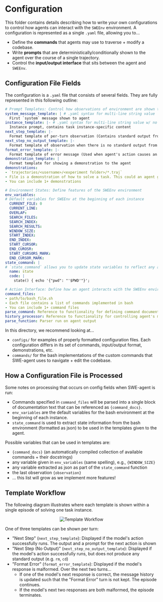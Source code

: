 # Configuration

This folder contains details describing how to write your own configurations to control how agents can interact with the `SWEEnv` environment.
A configuration is represented as a single `.yaml` file, allowing you to...
* Define the **commands** that agents may use to traverse + modify a codebase.
* Write **prompts** that are deterministically/conditionally shown to the agent over the course of a single trajectory.
* Control the **input/output interface** that sits between the agent and `SWEEnv`.

## Configuration File Fields
The configuration is a `.yaml` file that consists of several fields. They are fully represented in this following outline:

```yaml
# Prompt Templates: Control how observations of environment are shown to agent
system_message_template: | # .yaml syntax for multi-line string value
  First `system` message shown to agent
instance_template: |- # .yaml syntax for multi-line string value w/ no new line
  Instance prompt, contains task instance-specific content
next_step_template: |-
  Format template of per-turn observation (Contains standard output from agent's action)
next_step_no_output_template: |-
  Format template of observation when there is no standard output from the agent's action
format_error_template: |-
  Format template of error message (Used when agent's action causes an error)
demonstration_template: |
  Format template for showing a demonstration to the agent
demonstrations:
- `trajectories/<username>/<experiment folder>/*.traj` 
- File is a demonstration of how to solve a task. This could an agent generated trajectory.
- You can include 1+ demonstrations

# Environment States: Define features of the SWEEnv environment
env_variables:
# Default variables for SWEEnv at the beginning of each instance
  CURRENT_FILE: 0
  CURRENT_LINE:
  OVERLAP:
  SEARCH_FILES:
  SEARCH_INDEX:
  SEARCH_RESULTS:
  WINDOW_SIZE:
  START_INDEX:
  END_INDEX:
  START_CURSOR:
  END_CUROSR:
  START_CURSORS_MARK:
  END_CURSOR_MARK:
state_command: |
# `state_command` allows you to update state variables to reflect any aspect of the environment (e.g. current working directory)
  name: state
  code: |
    state() { echo '{"pwd": "'$PWD'"}';

# Action Interface: Define how an agent interacts with the SWEEnv environment
command_files:
- path/to/bash_file.sh
- Each file contains a list of commands implemented in bash
- You can include 1+ command files
parse_command: Reference to functionality for defining command documentation
history_processor: Reference to functionality for controlling agent's message history
parse_function: Parser run on agent output
```

In this directory, we recommend looking at...
* `configs/` for examples of properly formatted configuration files. Each configuration differs in its set of commands, input/output format, demonstrations, etc.
* `commands/` for the bash implementations of the custom commands that SWE-agent uses to navigate + edit the codebase.

## How a Configuration File is Processed
Some notes on processing that occurs on config fields when SWE-agent is run:
* Commands specified in `command_files` will be parsed into a single block of documentation text that can be referenced as `{command_docs}`.
* `env_variables` are the default variables for the bash environment at the beginning of each instance.
* `state_command` is used to extract state information from the bash environment (formatted as json) to be used in the templates given to the agent.

Possible variables that can be used in templates are:
- `{command_docs}` (an automatically compiled collection of available commands + their docstrings)
- any variable given in `env_variables` (same spelling), e.g., `{WINDOW_SIZE}`
- any variable extracted as json as part of the `state_command` function
- the last observation `{observation}` 
- ... this list will grow as we implement more features!

## Template Workflow
The following diagram illustrates where each template is shown within a single episode of solving one task instance.

<p align="center">
  <img src="../assets/template_workflow.png" alt="Template Workflow">
</p>

One of three templates can be shown per turn:
* "Next Step" (`next_step_template`): Displayed if the model's action successfully runs. The output and a prompt for the next action is shown
* "Next Step (No Output)" (`next_step_no_output_template`): Displayed if the model's action successfully runs, but does not produce any standard output (e.g. `rm`, `cd`)
* "Format Error" (`format_error_template`): Displayed if the model's response is malformed. Over the next two turns...
  * If one of the model's next response is correct, the message history is updated such that the "Format Error" turn is not kept. The episode continues.
  * If the model's next two responses are both malformed, the episode terminates.
